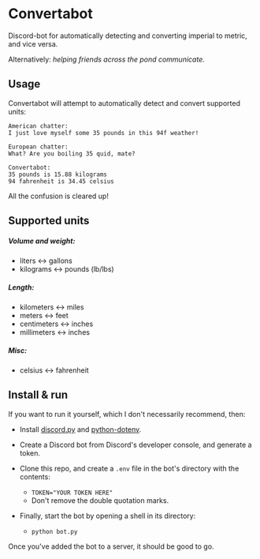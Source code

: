 # Convertabot

Discord-bot for automatically detecting and converting imperial to metric, and vice versa. 

Alternatively: *helping friends across the pond communicate.*

## Usage

Convertabot will attempt to automatically detect and convert supported units:
```
American chatter: 
I just love myself some 35 pounds in this 94f weather!

European chatter: 
What? Are you boiling 35 quid, mate?

Convertabot:
35 pounds is 15.88 kilograms
94 fahrenheit is 34.45 celsius
```
All the confusion is cleared up!

## Supported units

##### Volume and weight:

- liters <-> gallons
- kilograms <-> pounds (lb/lbs)

##### Length:

- kilometers <-> miles
- meters <-> feet
- centimeters <-> inches
- millimeters <-> inches

##### Misc:

- celsius <-> fahrenheit

## Install & run

If you want to run it yourself, which I don't necessarily recommend, then: 

- Install [discord.py](https://discordpy.readthedocs.io/en/stable/) and [python-dotenv](https://pypi.org/project/python-dotenv/).

- Create a Discord bot from Discord's developer console, and generate a token. 

- Clone this repo, and create a `.env` file in the bot's directory with the contents:
  - `TOKEN="YOUR TOKEN HERE"`
  - Don't remove the double quotation marks.
- Finally, start the bot by opening a shell in its directory:
  - `python bot.py`

Once you've added the bot to a server, it should be good to go.

